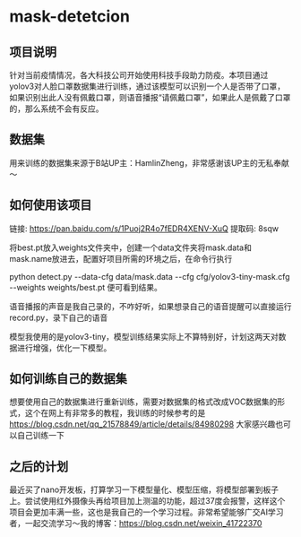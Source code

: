 # mask-detetcion
## 项目说明
针对当前疫情情况，各大科技公司开始使用科技手段助力防疫。本项目通过yolov3对人脸口罩数据集进行训练，通过该模型可以识别一个人是否带了口罩，如果识别出此人没有佩戴口罩，则语音播报“请佩戴口罩”，如果此人是佩戴了口罩的，那么系统不会有反应。
## 数据集
用来训练的数据集来源于B站UP主：HamlinZheng，非常感谢该UP主的无私奉献～
## 如何使用该项目
链接: https://pan.baidu.com/s/1Puoj2R4o7fEDR4XENV-XuQ 提取码: 8sqw 

将best.pt放入weights文件夹中，创建一个data文件夹将mask.data和mask.name放进去，配置好项目所需的环境之后，在命令行执行

 python detect.py --data-cfg data/mask.data --cfg cfg/yolov3-tiny-mask.cfg --weights weights/best.pt
 便可看到结果。
 
 语音播报的声音是我自己录的，不咋好听，如果想录自己的语音提醒可以直接运行record.py，录下自己的语音
 
 模型我使用的是yolov3-tiny，模型训练结果实际上不算特别好，计划这两天对数据进行增强，优化一下模型。
 ## 如何训练自己的数据集
 想要使用自己的数据集进行重新训练，需要对数据集的格式改成VOC数据集的形式，这个在网上有非常多的教程，我训练的时候参考的是
 https://blog.csdn.net/qq_21578849/article/details/84980298
 大家感兴趣也可以自己训练一下
## 之后的计划
最近买了nano开发板，打算学习一下模型量化、模型压缩，将模型部署到板子上。尝试使用红外摄像头再给项目加上测温的功能，超过37度会报警，这样这个项目会更加丰满一些，这也是我自己的一个学习过程。非常希望能够广交AI学习者，一起交流学习～我的博客：https://blog.csdn.net/weixin_41722370

